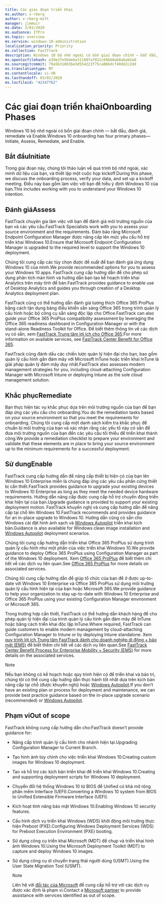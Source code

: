 ```yaml
---
title: Các giai đoạn triển khai
ms.author: v-rberg
author: v-rberg-msft
manager: jimmuir
ms.date: 3/03/2020
ms.audience: ITPro
ms.topic: overview
ms.service: windows-10-administration
localization_priority: Priority
ms.collection: FastTrack
description: Windows 10 bộ nhớ ngoài có bốn giai đoạn chính — bắt đầu, đánh giá, remediate và Enable.
ms.openlocfilehash: e39e2fe56deba31188faf022c69b68ab0a6ab5a0
ms.sourcegitcommit: 79a5b31863be3d554223f75ca866dcf40dd2c2dd
ms.translationtype: MT
ms.contentlocale: vi-VN
ms.lasthandoff: 03/02/2020
ms.locfileid: "42347762"
---
```

# <a name="onboarding-phases"></a><span data-ttu-id="8c87f-103">Các giai đoạn triển khai</span><span class="sxs-lookup"><span data-stu-id="8c87f-103">Onboarding Phases</span></span>

<span data-ttu-id="8c87f-104">Windows 10 bộ nhớ ngoài có bốn giai đoạn chính — bắt đầu, đánh giá, remediate và Enable.</span><span class="sxs-lookup"><span data-stu-id="8c87f-104">Windows 10 onboarding has four primary phases—Initiate, Assess, Remediate, and Enable.</span></span>

## <a name="initiate"></a><span data-ttu-id="8c87f-105">Bắt đầu</span><span class="sxs-lookup"><span data-stu-id="8c87f-105">Initiate</span></span>

<span data-ttu-id="8c87f-106">Trong giai đoạn này, chúng tôi thảo luận về quá trình bộ nhớ ngoài, xác minh dữ liệu của bạn, và thiết lập một cuộc họp kickoff.</span><span class="sxs-lookup"><span data-stu-id="8c87f-106">During this phase, we discuss the onboarding process, verify your data, and set up a kickoff meeting.</span></span> <span data-ttu-id="8c87f-107">Điều này bao gồm làm việc với bạn để hiểu ý định Windows 10 của bạn.</span><span class="sxs-lookup"><span data-stu-id="8c87f-107">This includes working with you to understand your Windows 10 intention.</span></span>

## <a name="assess"></a><span data-ttu-id="8c87f-108">Đánh giá</span><span class="sxs-lookup"><span data-stu-id="8c87f-108">Assess</span></span>

<span data-ttu-id="8c87f-109">FastTrack chuyên gia làm việc với bạn để đánh giá môi trường nguồn của bạn và các yêu cầu.</span><span class="sxs-lookup"><span data-stu-id="8c87f-109">FastTrack Specialists work with you to assess your source environment and the requirements.</span></span> <span data-ttu-id="8c87f-110">Đảm bảo rằng Microsoft Endpoint Configuration Manager được nâng cấp lên mức yêu cầu hỗ trợ triển khai Windows 10.</span><span class="sxs-lookup"><span data-stu-id="8c87f-110">Ensure that Microsoft Endpoint Configuration Manager is upgraded to the required level to support the Windows 10 deployment.</span></span> 

<span data-ttu-id="8c87f-111">Chúng tôi cung cấp các tùy chọn được đề xuất để bạn đánh giá ứng dụng Windows 10 của mình.</span><span class="sxs-lookup"><span data-stu-id="8c87f-111">We provide recommended options for you to assess your Windows 10 apps.</span></span> <span data-ttu-id="8c87f-112">FastTrack cung cấp hướng dẫn để cho phép sử dụng phân tích màn hình và hướng dẫn bạn tạo kế hoạch triển khai Analytics trên máy tính để bàn.</span><span class="sxs-lookup"><span data-stu-id="8c87f-112">FastTrack provides guidance to enable use of Desktop Analytics and guides you through creation of a Desktop Analytics deployment plan.</span></span>

<span data-ttu-id="8c87f-113">FastTrack cũng có thể hướng dẫn đánh giá tương thích Office 365 ProPlus bằng cách tận dụng bảng điều khiển sẵn sàng Office 365 trong trình quản lý cấu hình hoặc bộ công cụ sẵn sàng độc lập cho Office.</span><span class="sxs-lookup"><span data-stu-id="8c87f-113">FastTrack can also guide your Office 365 ProPlus compatibility assessment by leveraging the Office 365 readiness dashboard in Configuration Manager or with the stand-alone Readiness Toolkit for Office.</span></span> <span data-ttu-id="8c87f-114">Để biết thêm thông tin về các dịch vụ có sẵn, xem [FastTrack Trung tâm lợi ích cho Office 365](O365-fasttrack-benefit-for-office-365.md).</span><span class="sxs-lookup"><span data-stu-id="8c87f-114">For more information on available services, see [FastTrack Center Benefit for Office 365](O365-fasttrack-benefit-for-office-365.md).</span></span> 

<span data-ttu-id="8c87f-115">FastTrack cũng đánh dấu các chiến lược quản lý hiện đại cho bạn, bao gồm quản lý cấu hình gắn đám mây với Microsoft InTune hoặc triển khai InTune là giải pháp quản lý đám mây duy nhất.</span><span class="sxs-lookup"><span data-stu-id="8c87f-115">FastTrack also assesses modern management strategies for you, including cloud-attaching Configuration Manager with Microsoft Intune or deploying Intune as the sole cloud management solution.</span></span>

## <a name="remediate"></a><span data-ttu-id="8c87f-116">Khắc phục</span><span class="sxs-lookup"><span data-stu-id="8c87f-116">Remediate</span></span>

<span data-ttu-id="8c87f-117">Bạn thực hiện tác vụ khắc phục dựa trên môi trường nguồn của bạn để bạn đáp ứng các yêu cầu cho onboarding.</span><span class="sxs-lookup"><span data-stu-id="8c87f-117">You do the remediation tasks based on your source environment so that you meet the requirements for onboarding.</span></span> <span data-ttu-id="8c87f-118">Chúng tôi cung cấp một danh sách kiểm tra khắc phục để chuẩn bị môi trường của bạn và xác nhận rằng các yếu tố này có sẵn để đưa môi trường nguồn của bạn đến các yêu cầu tối thiểu để triển khai thành công.</span><span class="sxs-lookup"><span data-stu-id="8c87f-118">We provide a remediation checklist to prepare your environment and validate that these elements are in place to bring your source environment up to the minimum requirements for a successful deployment.</span></span> 

## <a name="enable"></a><span data-ttu-id="8c87f-119">Sử dung</span><span class="sxs-lookup"><span data-stu-id="8c87f-119">Enable</span></span>

<span data-ttu-id="8c87f-120">FastTrack cung cấp hướng dẫn để nâng cấp thiết bị hiện có của bạn lên Windows 10 Enterprise miễn là chúng đáp ứng các yêu cầu phần cứng thiết bị cần thiết.</span><span class="sxs-lookup"><span data-stu-id="8c87f-120">FastTrack provides guidance to upgrade your existing devices to Windows 10 Enterprise as long as they meet the needed device hardware requirements.</span></span> <span data-ttu-id="8c87f-121">Hướng dẫn nâng cấp được cung cấp hỗ trợ chuyển động triển khai hiện tại của bạn.</span><span class="sxs-lookup"><span data-stu-id="8c87f-121">Upgrade guidance is provided to support your existing deployment motion.</span></span> <span data-ttu-id="8c87f-122">FastTrack khuyến nghị và cung cấp hướng dẫn để nâng cấp tại chỗ lên Windows 10.</span><span class="sxs-lookup"><span data-stu-id="8c87f-122">FastTrack recommends and provides guidance for an in-place upgrade to Windows 10.</span></span> <span data-ttu-id="8c87f-123">Hướng dẫn cũng có sẵn cho Windows cài đặt hình ảnh sạch và [Windows Autopilot](EMS-onboarding-phases.md#windows-autopilot) triển khai kịch bản.</span><span class="sxs-lookup"><span data-stu-id="8c87f-123">Guidance is also available for Windows clean image installation and [Windows Autopilot](EMS-onboarding-phases.md#windows-autopilot) deployment scenarios.</span></span> 

<span data-ttu-id="8c87f-124">Chúng tôi cung cấp hướng dẫn triển khai Office 365 ProPlus sử dụng trình quản lý cấu hình như một phần của việc triển khai Windows 10.</span><span class="sxs-lookup"><span data-stu-id="8c87f-124">We provide guidance to deploy Office 365 ProPlus using Configuration Manager as part of the Windows 10 deployment.</span></span> <span data-ttu-id="8c87f-125">Xem [Office 365 ProPlus](O365-onboarding-and-migration.md#office-365-proplus) để biết thêm chi tiết về các dịch vụ liên quan.</span><span class="sxs-lookup"><span data-stu-id="8c87f-125">See [Office 365 ProPlus](O365-onboarding-and-migration.md#office-365-proplus) for more details on associated services.</span></span>

<span data-ttu-id="8c87f-126">Chúng tôi cung cấp hướng dẫn để giúp tổ chức của bạn để ở được up-to-date với Windows 10 Enterprise và Office 365 ProPlus sử dụng môi trường quản lý cấu hình hiện tại của bạn hoặc Microsoft 365.</span><span class="sxs-lookup"><span data-stu-id="8c87f-126">We provide guidance to help your organization to stay up-to-date with Windows 10 Enterprise and Office 365 ProPlus using your existing Configuration Manager environment or Microsoft 365.</span></span>

<span data-ttu-id="8c87f-127">Trong trường hợp cần thiết, FastTrack có thể hướng dẫn khách hàng để cho phép quản lý hiện đại của trình quản lý cấu hình gắn đám mây để InTune hoặc bằng cách triển khai độc lập InTune.</span><span class="sxs-lookup"><span data-stu-id="8c87f-127">Where required, FastTrack can guide customers to enable modern management by cloud-attaching Configuration Manager to Intune or by deploying Intune standalone.</span></span> <span data-ttu-id="8c87f-128">Xem [quy trình lợi ích Trung tâm FastTrack dành cho doanh nghiệp di động + bảo mật (EMS)](EMS-fasttrack-process.md) để biết thêm chi tiết về các dịch vụ liên quan.</span><span class="sxs-lookup"><span data-stu-id="8c87f-128">See [FastTrack Center Benefit Process for Enterprise Mobility + Security (EMS)](EMS-fasttrack-process.md) for more details on the associated services.</span></span>

> [!NOTE]
> <span data-ttu-id="8c87f-129">Nếu bạn không có kế hoạch hoặc quy trình hiện có để triển khai và bảo trì, chúng tôi có thể cung cấp hướng dẫn thực hành tốt nhất dựa trên kịch bản nâng cấp tại chỗ (được khuyến nghị) hoặc [Windows Autopilot](EMS-onboarding-phases.md#windows-autopilot).</span><span class="sxs-lookup"><span data-stu-id="8c87f-129">If you don’t have an existing plan or process for deployment and maintenance, we can provide best practice guidance based on the in-place upgrade scenario (recommended) or [Windows Autopilot](EMS-onboarding-phases.md#windows-autopilot).</span></span>

## <a name="out-of-scope"></a><span data-ttu-id="8c87f-130">Phạm vi</span><span class="sxs-lookup"><span data-stu-id="8c87f-130">Out of scope</span></span>

<span data-ttu-id="8c87f-131">FastTrack không cung cấp hướng dẫn cho:</span><span class="sxs-lookup"><span data-stu-id="8c87f-131">FastTrack doesn’t provide guidance for:</span></span>

- <span data-ttu-id="8c87f-132">Nâng cấp trình quản lý cấu hình cho nhánh hiện tại.</span><span class="sxs-lookup"><span data-stu-id="8c87f-132">Upgrading Configuration Manager to Current Branch.</span></span>
- <span data-ttu-id="8c87f-133">Tạo hình ảnh tùy chỉnh cho việc triển khai Windows 10.</span><span class="sxs-lookup"><span data-stu-id="8c87f-133">Creating custom images for Windows 10 deployment.</span></span>
- <span data-ttu-id="8c87f-134">Tạo và hỗ trợ các kịch bản triển khai để triển khai Windows 10.</span><span class="sxs-lookup"><span data-stu-id="8c87f-134">Creating and supporting deployment scripts for Windows 10 deployment.</span></span>
- <span data-ttu-id="8c87f-135">Chuyển đổi hệ thống Windows 10 từ BIOS để Unified có khả mở rộng phần mềm Interface (UEFI).</span><span class="sxs-lookup"><span data-stu-id="8c87f-135">Converting a Windows 10 system from BIOS to Unified Extensible Firmware Interface (UEFI).</span></span>
- <span data-ttu-id="8c87f-136">Kích hoạt tính năng bảo mật Windows 10.</span><span class="sxs-lookup"><span data-stu-id="8c87f-136">Enabling Windows 10 security features.</span></span> 
- <span data-ttu-id="8c87f-137">Cấu hình dịch vụ triển khai Windows (WDS) khởi động môi trường thực hiện Preboot (PXE).</span><span class="sxs-lookup"><span data-stu-id="8c87f-137">Configuring Windows Deployment Services (WDS) for Preboot Execution Environment (PXE) booting.</span></span>
- <span data-ttu-id="8c87f-138">Sử dụng công cụ triển khai Microsoft (MDT) để chụp và triển khai hình ảnh Windows 10.</span><span class="sxs-lookup"><span data-stu-id="8c87f-138">Using the Microsoft Deployment Toolkit (MDT) to capture and deploy Windows 10 images.</span></span>
- <span data-ttu-id="8c87f-139">Sử dụng công cụ di chuyển trạng thái người dùng (USMT).</span><span class="sxs-lookup"><span data-stu-id="8c87f-139">Using the User State Migration Tool (USMT).</span></span>

  > [!NOTE]
  > <span data-ttu-id="8c87f-140">Liên hệ với [đối tác của Microsoft](https://go.microsoft.com/fwlink/?linkid=2080150) để cung cấp hỗ trợ với các dịch vụ được xác định là phạm vi.</span><span class="sxs-lookup"><span data-stu-id="8c87f-140">Contact a [Microsoft partner](https://go.microsoft.com/fwlink/?linkid=2080150) to provide assistance with services identified as out of scope.</span></span>

 